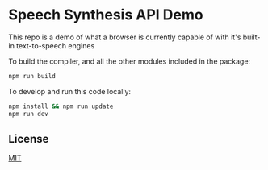 # Speech Synthesis API Demo
This repo is a demo of what a browser is currently capable of with it's built-in text-to-speech engines


To build the compiler, and all the other modules included in the package:

```bash
npm run build
```

To develop and run this code locally:

```bash
npm install && npm run update
npm run dev
```


## License

[MIT](LICENSE)